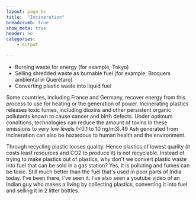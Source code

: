```yaml
---
layout: page_kz
title:  "Incineration"
breadcrumb: true
show_meta: true
header: no
categories:
    - output
    
---
```


* Burning waste for energy (for example, Tokyo)
* Selling shredded waste as burnable fuel (for example, Broquers ambiental in Querétaro)
* Converting plastic waste into liquid fuel



Some countries, including France and Germany, recover energy from this process to use for heating or the generation of power.
Incinerating plastics releases toxic fumes, including dioxins and other persistent organic pollutants known to cause cancer and birth defects. Under optimum conditions, technologies can reduce the amount of toxins in these emissions to very low levels (<0.1 to 10 ng/m3).49 Ash generated from incineration can also be hazardous to human health and the environment.


Through recycling plastic looses quality. Hence plastics of lowest quality (it costs least resources and CO2 to produce it) is not recyclable. Instead of trying to make plastics out of plastics, why don't we convert plastic waste into fuel that can be sold in a gas station? Yes, it is polluting and fumes can be toxic. Still much better than the fuel that's used in poor parts of India today. I've been there, I've seen it. I've also seen a youtube video of an Indian guy who makes a living by collecting plastics, converting it into fuel and selling it in 2 litter bottles.